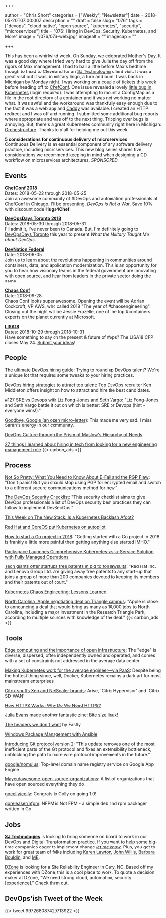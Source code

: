 +++

author = "Chris Short"
categories = ["Weekly", "Newsletter"]
date = 2018-05-20T07:00:00Z
description = ""
draft = false
slug = "076"
tags = ["devops", "cloud native", "open source", "kubernetes", "security", "microservices"]
title = "076: Hiring in DevOps, Security, Kubernetes, and More"
image = "/076/076-web.jpg"
imagealt = ""
imagecap = ""

+++

This has been a whirlwind week. On Sunday, we celebrated Mother's Day. It was a good day where I tried very hard to give Julie the day off from the rigors of Max management. I had to bail a little  before Max's bedtime though to head to Cleveland for an [SJ Technologies](http://sjtechcorp.com/) client visit. It was a great visit but it was, in military lingo, a turn and burn. I was back in Michigan by Monday night. I was working on a couple of tickets this week before heading off to [ChefConf](https://chefconf.chef.io/). One issue revealed a lovely [little bug in Kubernetes](https://access.redhat.com/solutions/3391931) (login required). I was attempting to mount a ConfigMap as a file in the root directory of a container and it was not working no matter what. It was awful and the workaround was thankfully easy enough due to the fact it was a web app and [Caddy](https://caddyserver.com/) was available. I created an HTTP redirect and I was off and running. I submitted some additional bug reports where appropriate and was off to the next thing. Tripping over bugs is annoying. But, there's a great Kubernetes community right here in Michigan: [Orchestructure](https://www.meetup.com/orchestructure/). Thanks to y'all for helping me out this week.

[**5 considerations for continuous delivery of microservices**](https://www.gocd.org/2018/04/25/five-considerations-continuous-delivery-microservices/?utm_campaign=cd_microservices&utm_medium=newsletter_ad&utm_source=devopsish&utm_content=cd_microservices_blog&utm_term=)  
Continuous Delivery is an essential component of any software delivery practice, including microservices. This new blog series shares five considerations we recommend keeping in mind when designing a CD workflow on microservices architectures. *SPONSORED*

## Events

[**ChefConf 2018**](https://chefconf.chef.io/)  
Dates: 2018-05-22 through 2018-05-25  
Join an awesome community of #DevOps and automation professionals at [ChefConf](https://chefconf.chef.io/) in Chicago. I'll be presenting, *DevOps is Not a War*. Save 10% with discount code **Hugs4Chef**.

[**DevOpsDays Toronto 2018**](https://www.devopsdays.org/events/2018-toronto/welcome/)  
Dates: 2018-05-30 through 2018-05-31  
I'll admit it, I've never been to Canada. But, I'm definitely going to [DevOpsDays Toronto](https://www.devopsdays.org/events/2018-toronto/welcome/) this year to present *What the Military Taught Me about DevOps*.

[**DevNation Federal**](https://devnationfederal.org/)  
Date: 2018-06-05  
Join us to learn about the revolutions happening in communities around containers, data, and application modernization. This is an opportunity for you to hear how visionary teams in the federal government are innovating with open source, and hear from leaders in the private sector doing the same.

[**Chaos Conf**](https://chaosconf.splashthat.com/)  
Date: 2018-09-28  
Chaos Conf looks super awesome. Opening the event will be Adrian Cockcroft, VP AWS, who called 2018 "The year of #chaosengineering". Closing out the night will be Jessie Frazelle, one of the top #containers experts on the planet currently at Microsoft.

[**LISA18**](https://www.usenix.org/conference/lisa18)  
Dates: 2018-10-29 through 2018-10-31  
Have something to say on the present & future of #ops? The LISA18 CFP closes May 24. [Submit your ideas](https://www.usenix.org/blog/usenix-lisa18-cfp-nashville)!

## People

[The ultimate DevOps hiring guide](https://opensource.com/article/18/4/ultimate-devops-hiring-guide): Trying to round up DevOps talent? We're a unique lot that requires some tweaks to your hiring practices.

[DevOps hiring strategies to attract top talent](https://opensource.com/article/18/5/devops-hiring-strategies-attract-top-talent): Top DevOps recruiter Ken Middleton offers insight on how to attract and hire the best candidates.

[#127 SRE vs Devops with Liz Fong-Jones and Seth Vargo](https://www.gcppodcast.com/post/episode-127-sre-vs-devops-with-liz-fong-jones-and-seth-vargo/): "Liz Fong-Jones and Seth Vargo battle it out on which is better: SRE or Devops (hint - everyone wins!)."

[Goodbye, Google (an open micro-letter)](https://medium.com/@sadams.codes/goodbye-google-b249cd513102): This made me very sad. I miss Sarah's energy in our community.

[DevOps Culture through the Prism of Maslow's Hierarchy of Needs](https://devops.com/devops-culture-through-the-prism-of-maslows-hierarchy-of-needs/)

[27 things I learned about hiring in tech from looking for a new engineering management role](http://wunder.schoenaberselten.com/2018/05/12/27-things-i-learned-about-hiring-in-tech-from-looking-for-a-new-engineering-management-role/)
{{< carbon_ads >}}

## Process

[Not So Pretty: What You Need to Know About E-Fail and the PGP Flaw](https://www.eff.org/deeplinks/2018/05/not-so-pretty-what-you-need-know-about-e-fail-and-pgp-flaw-0): "Don't panic! But you should stop using PGP for encrypted email and switch to a different secure communications method for now."

[The DevOps Security Checklist](https://www.sqreen.io/checklists/devops-security-checklist.html): "This security checklist aims to give DevOps professionals a list of DevOps security best practices they can follow to implement DevSecOps."

[This Week on The New Stack: Is a Kubernetes Backlash Afoot?](https://thenewstack.io/this-week-on-the-new-stack-kubernetes-needs-developers/)

[Red Hat and CoreOS put Kubernetes on autopilot](https://siliconangle.com/blog/2018/05/18/red-hat-and-coreos-put-kubernetes-on-autopilot-rhsummit/)

[How to start a Go project in 2018](https://boyter.org/posts/how-to-start-go-project-2018/): "Getting started with a Go project in 2018 is frankly a little more painful then getting anything else started IMHO."

[Rackspace Launches Comprehensive Kubernetes-as-a-Service Solution with Fully Managed Operations](https://globenewswire.com/news-release/2018/05/16/1507403/0/en/Rackspace-Launches-Comprehensive-Kubernetes-as-a-Service-Solution-with-Fully-Managed-Operations.html)

[Tech giants offer startups free patents in bid to foil lawsuits](http://www.dailyherald.com/business/20180519/tech-giants-offer-startups-free-patents-in-bid-to-foil-lawsuits): "Red Hat Inc. and Lenovo Group Ltd. are giving away free patents to any start-up that joins a group of more than 200 companies devoted to keeping its members and their patents out of court."

[Kubernetes Chaos Engineering: Lessons Learned](https://learnk8s.io/blog/kubernetes-chaos-engineering-lessons-learned)

[North Carolina, Apple negotiating deal on Triangle campus](https://www.wral.com/north-carolina-apple-negotiating-deal-on-triangle-campus-second-site-in-cary/17558985/): "Apple is close to announcing a deal that would bring as many as 10,000 jobs to North Carolina, including a major investment in the Research Triangle Park, according to multiple sources with knowledge of the deal."
{{< carbon_ads >}}

## Tools

[Edge computing and the importance of open infrastructure](https://opensource.com/article/18/5/edge-computing): The "edge" is diverse, dispersed, often independently owned and operated, and comes with a set of constraints not addressed in the average data center.

[Making Kubernetes work for the average engineer—via PaaS](https://www.infoworld.com/article/3273104/containers/making-kubernetes-work-for-the-average-engineer-via-paas.html): Despite being the hottest thing since, well, Docker, Kubernetes remains a dark art for most mainstream enterprises

[Citrix snuffs Xen and NetScaler brands](https://www.theregister.co.uk/2018/05/14/citrix_rebranding/): Arise, 'Citrix Hypervisor' and 'Citrix SD-WAN'

[How HTTPS Works: Why Do We Need HTTPS?](https://howhttps.works/why-do-we-need-https/)

[Julia Evans](https://jvns.ca/) made another fantastic zine: [Bite size linux!](https://gumroad.com/l/bite-size-linux)

[The headers we don't want](https://www.fastly.com/blog/headers-we-dont-want) by Fastly

[Windows Package Management with Ansible](https://www.ansible.com/blog/windows-package-management)

[Introducing Git protocol version 2](https://opensource.googleblog.com/2018/05/introducing-git-protocol-version-2.html): "This update removes one of the most inefficient parts of the Git protocol and fixes an extensibility bottleneck, unblocking the path to more wire protocol improvements in the future."

[google/nomulus](https://github.com/google/nomulus): Top-level domain name registry service on Google App Engine

[Mayeu/awesome-open-source-organizations](https://github.com/Mayeu/awesome-open-source-organizations): A list of organizations that have open sourced everything they do

[gocolly/colly](https://github.com/gocolly/colly/releases/tag/v1.0.0): Congrats to Colly on going 1.0!

[goreleaser/nfpm](https://github.com/goreleaser/nfpm): NFPM is Not FPM - a simple deb and rpm packager written in Go

## Jobs

[**SJ Technologies**](http://sjtechcorp.com/) is looking to bring someone on board to work in our DevOps and Digital Transformation practice. If you want to help some big-time companies eager to implement change [*let me know*](mailto:chris.short@sjtechcorp.com). Plus, you get to work for great team of folks including [Karen Lawton](https://twitter.com/sjtech_karen?lang=en), [John Willis](https://twitter.com/botchagalupe/), [Barbara Bouldin](https://twitter.com/bbouldin711), and [ME](https://chrisshort.net/).

[DZone](http://careers.dzone.com/apply/DBWe0hiNCN/Site-Reliability-Engineer) is looking for a Site Reliability Engineer in Cary, NC. Based off my experiences with DZone, this is a cool place to work. To quote a decision maker at DZone, "We need strong cloud, automation, security [experience]." Check them out.

## DevOps'ish Tweet of the Week

{{< tweet 997268087429713922 >}}
